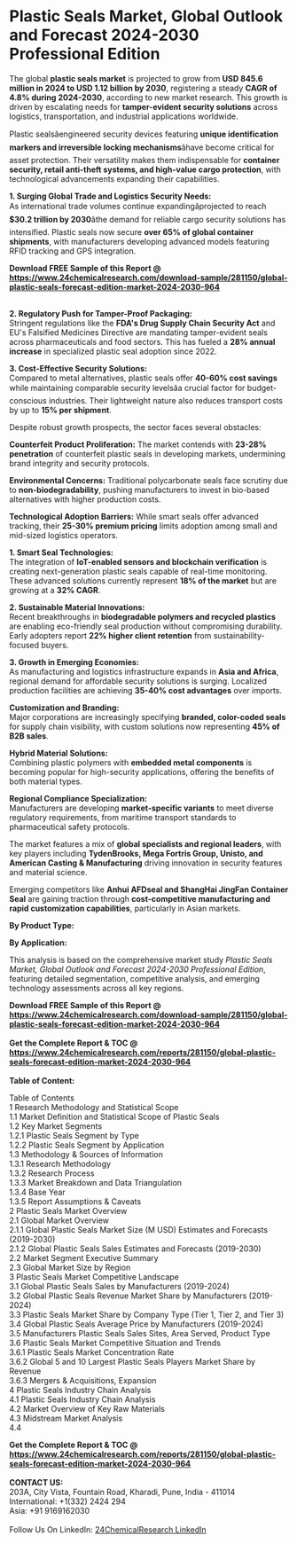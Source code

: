 <h1>Plastic Seals Market, Global Outlook and Forecast 2024-2030 Professional Edition</h1><p>The global <strong>plastic seals market</strong> is projected to grow from <strong>USD 845.6 million in 2024 to USD 1.12 billion by 2030</strong>, registering a steady <strong>CAGR of 4.8% during 2024-2030</strong>, according to new market research. This growth is driven by escalating needs for <strong>tamper-evident security solutions</strong> across logistics, transportation, and industrial applications worldwide.</p><p>Plastic sealsâengineered security devices featuring <strong>unique identification markers and irreversible locking mechanisms</strong>âhave become critical for asset protection. Their versatility makes them indispensable for <strong>container security, retail anti-theft systems, and high-value cargo protection</strong>, with technological advancements expanding their capabilities.</p><p><strong>1. Surging Global Trade and Logistics Security Needs:</strong><br>
As international trade volumes continue expandingâprojected to reach <strong>$30.2 trillion by 2030</strong>âthe demand for reliable cargo security solutions has intensified. Plastic seals now secure <strong>over 65% of global container shipments</strong>, with manufacturers developing advanced models featuring RFID tracking and GPS integration.</p><div><b>Download FREE Sample of this Report @ 
            <a href="https://www.24chemicalresearch.com/download-sample/281150/global-plastic-seals-forecast-edition-market-2024-2030-964">
            https://www.24chemicalresearch.com/download-sample/281150/global-plastic-seals-forecast-edition-market-2024-2030-964</a></b></div><br><p><strong>2. Regulatory Push for Tamper-Proof Packaging:</strong><br>
Stringent regulations like the <strong>FDA's Drug Supply Chain Security Act</strong> and EU's Falsified Medicines Directive are mandating tamper-evident seals across pharmaceuticals and food sectors. This has fueled a <strong>28% annual increase</strong> in specialized plastic seal adoption since 2022.</p><p><strong>3. Cost-Effective Security Solutions:</strong><br>
Compared to metal alternatives, plastic seals offer <strong>40-60% cost savings</strong> while maintaining comparable security levelsâa crucial factor for budget-conscious industries. Their lightweight nature also reduces transport costs by up to <strong>15% per shipment</strong>.</p><p>Despite robust growth prospects, the sector faces several obstacles:</p><p><strong>Counterfeit Product Proliferation:</strong> The market contends with <strong>23-28% penetration</strong> of counterfeit plastic seals in developing markets, undermining brand integrity and security protocols.</p><p><strong>Environmental Concerns:</strong> Traditional polycarbonate seals face scrutiny due to <strong>non-biodegradability</strong>, pushing manufacturers to invest in bio-based alternatives with higher production costs.</p><p><strong>Technological Adoption Barriers:</strong> While smart seals offer advanced tracking, their <strong>25-30% premium pricing</strong> limits adoption among small and mid-sized logistics operators.</p><p><strong>1. Smart Seal Technologies:</strong><br>
The integration of <strong>IoT-enabled sensors and blockchain verification</strong> is creating next-generation plastic seals capable of real-time monitoring. These advanced solutions currently represent <strong>18% of the market</strong> but are growing at a <strong>32% CAGR</strong>.</p><p><strong>2. Sustainable Material Innovations:</strong><br>
Recent breakthroughs in <strong>biodegradable polymers and recycled plastics</strong> are enabling eco-friendly seal production without compromising durability. Early adopters report <strong>22% higher client retention</strong> from sustainability-focused buyers.</p><p><strong>3. Growth in Emerging Economies:</strong><br>
As manufacturing and logistics infrastructure expands in <strong>Asia and Africa</strong>, regional demand for affordable security solutions is surging. Localized production facilities are achieving <strong>35-40% cost advantages</strong> over imports.</p><p><strong>Customization and Branding:</strong><br>
    Major corporations are increasingly specifying <strong>branded, color-coded seals</strong> for supply chain visibility, with custom solutions now representing <strong>45% of B2B sales</strong>.</p><p><strong>Hybrid Material Solutions:</strong><br>
    Combining plastic polymers with <strong>embedded metal components</strong> is becoming popular for high-security applications, offering the benefits of both material types.</p><p><strong>Regional Compliance Specialization:</strong><br>
    Manufacturers are developing <strong>market-specific variants</strong> to meet diverse regulatory requirements, from maritime transport standards to pharmaceutical safety protocols.</p><p>The market features a mix of <strong>global specialists and regional leaders</strong>, with key players including <strong>TydenBrooks, Mega Fortris Group, Unisto, and American Casting &amp; Manufacturing</strong> driving innovation in security features and material science.</p><p>Emerging competitors like <strong>Anhui AFDseal and ShangHai JingFan Container Seal</strong> are gaining traction through <strong>cost-competitive manufacturing and rapid customization capabilities</strong>, particularly in Asian markets.</p><p><strong>By Product Type:</strong></p><p><strong>By Application:</strong></p><p>This analysis is based on the comprehensive market study <em>Plastic Seals Market, Global Outlook and Forecast 2024-2030 Professional Edition</em>, featuring detailed segmentation, competitive analysis, and emerging technology assessments across all key regions.</p><div><b>Download FREE Sample of this Report @ 
            <a href="https://www.24chemicalresearch.com/download-sample/281150/global-plastic-seals-forecast-edition-market-2024-2030-964">
            https://www.24chemicalresearch.com/download-sample/281150/global-plastic-seals-forecast-edition-market-2024-2030-964</a></b></div><br><div><b>Get the Complete Report & TOC @ 
            <a href="https://www.24chemicalresearch.com/reports/281150/global-plastic-seals-forecast-edition-market-2024-2030-964">
            https://www.24chemicalresearch.com/reports/281150/global-plastic-seals-forecast-edition-market-2024-2030-964</a></b></div><br>
            <b>Table of Content:</b><p>Table of Contents<br />
 1 Research Methodology and Statistical Scope<br />
 1.1 Market Definition and Statistical Scope of Plastic Seals<br />
 1.2 Key Market Segments<br />
 1.2.1 Plastic Seals Segment by Type<br />
 1.2.2 Plastic Seals Segment by Application<br />
 1.3 Methodology & Sources of Information<br />
 1.3.1 Research Methodology<br />
 1.3.2 Research Process<br />
 1.3.3 Market Breakdown and Data Triangulation<br />
 1.3.4 Base Year<br />
 1.3.5 Report Assumptions & Caveats<br />
 2 Plastic Seals Market Overview<br />
 2.1 Global Market Overview<br />
 2.1.1 Global Plastic Seals Market Size (M USD) Estimates and Forecasts (2019-2030)<br />
 2.1.2 Global Plastic Seals Sales Estimates and Forecasts (2019-2030)<br />
 2.2 Market Segment Executive Summary<br />
 2.3 Global Market Size by Region<br />
 3 Plastic Seals Market Competitive Landscape<br />
 3.1 Global Plastic Seals Sales by Manufacturers (2019-2024)<br />
 3.2 Global Plastic Seals Revenue Market Share by Manufacturers (2019-2024)<br />
 3.3 Plastic Seals Market Share by Company Type (Tier 1, Tier 2, and Tier 3)<br />
 3.4 Global Plastic Seals Average Price by Manufacturers (2019-2024)<br />
 3.5 Manufacturers Plastic Seals Sales Sites, Area Served, Product Type<br />
 3.6 Plastic Seals Market Competitive Situation and Trends<br />
 3.6.1 Plastic Seals Market Concentration Rate<br />
 3.6.2 Global 5 and 10 Largest Plastic Seals Players Market Share by Revenue<br />
 3.6.3 Mergers & Acquisitions, Expansion<br />
 4 Plastic Seals Industry Chain Analysis<br />
 4.1 Plastic Seals Industry Chain Analysis<br />
 4.2 Market Overview of Key Raw Materials<br />
 4.3 Midstream Market Analysis<br />
 4.4 </p><div><b>Get the Complete Report & TOC @ 
            <a href="https://www.24chemicalresearch.com/reports/281150/global-plastic-seals-forecast-edition-market-2024-2030-964">
            https://www.24chemicalresearch.com/reports/281150/global-plastic-seals-forecast-edition-market-2024-2030-964</a></b></div><br><b>CONTACT US:</b><br>
            203A, City Vista, Fountain Road, Kharadi, Pune, India - 411014<br>
            International: +1(332) 2424 294<br>
            Asia: +91 9169162030 <br><br>
            Follow Us On LinkedIn: <a href="https://www.linkedin.com/company/24chemicalresearch/">24ChemicalResearch LinkedIn</a>